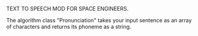 TEXT TO SPEECH MOD FOR SPACE ENGINEERS.

The algorithm class "Pronunciation" takes your input sentence as an array of characters and returns its phoneme as a string.
